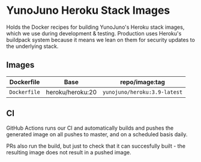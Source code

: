 # YunoJuno Heroku Stack Images

Holds the Docker recipes for building YunoJuno's Heroku stack images, which we
use during development & testing. Production uses Heroku's buildpack system
because it means we lean on them for security updates to the underlying stack.

## Images

| Dockerfile             | Base             | repo/image:tag               |
|------------------------|------------------|------------------------------|
| `Dockerfile`           | heroku/heroku:20 | `yunojuno/heroku:3.9-latest` |

## CI

GitHub Actions runs our CI and automatically builds and pushes the generated image
on all pushes to master, and on a scheduled basis daily.

PRs also run the build, but just to check that it can succesfully built - the
resulting image does not result in a pushed image.
